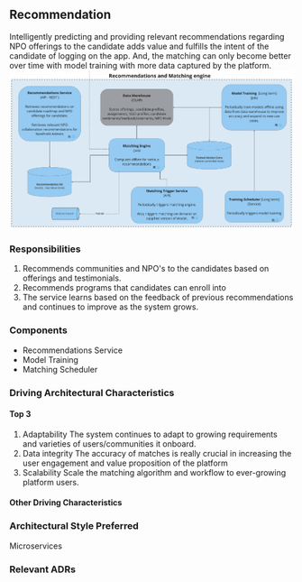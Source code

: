 ## Recommendation
Intelligently predicting and providing relevant recommendations regarding NPO offerings to the candidate adds value and fulfills the intent of the candidate of logging on the app. And, the matching can only become better over time with model training with more data captured by the platform. 
![Image](../diagrams/quanta/recommendations-quanta.jpg)

### Responsibilities
1. Recommends communities and NPO's to the candidates based on offerings and testimonials.
2. Recommends programs that candidates can enroll into
3. The service learns based on the feedback of previous recommendations and continues to improve as the system grows.

### Components
* Recommendations Service
* Model Training
* Matching Scheduler

### Driving Architectural Characteristics
#### Top 3
1. Adaptability
   The system continues to adapt to growing requirements and varieties of users/communities it onboard.
2. Data integrity
   The accuracy of matches is really crucial in increasing the user engagement and value proposition of the platform
3. Scalability
   Scale the matching algorithm and workflow to ever-growing platform users.

#### Other Driving Characteristics

### Architectural Style Preferred
Microservices

### Relevant ADRs

